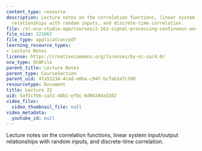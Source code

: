 ```yaml
---
content_type: resource
description: Lecture notes on the correlation functions, linear system input/output
  relationships with random inputs, and discrete-time correlation.
file: /ol-ocw-studio-app/courses/2-161-signal-processing-continuous-and-discrete-fall-2008/5af5cf66ca3148b1ef0c6d94284a3382_lecture_22.pdf
file_size: 221667
file_type: application/pdf
learning_resource_types:
- Lecture Notes
license: https://creativecommons.org/licenses/by-nc-sa/4.0/
ocw_type: OCWFile
parent_title: Lecture Notes
parent_type: CourseSection
parent_uid: 4fa53234-4cad-e0ba-c94f-bc7ab3a7c7d0
resourcetype: Document
title: Lecture 22
uid: 5af5cf66-ca31-48b1-ef0c-6d94284a3382
video_files:
  video_thumbnail_file: null
video_metadata:
  youtube_id: null
---
```

Lecture notes on the correlation functions, linear system input/output relationships with random inputs, and discrete-time correlation.